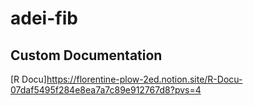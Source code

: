 # adei-fib
## Custom Documentation
[R Docu]https://florentine-plow-2ed.notion.site/R-Docu-07daf5495f284e8ea7a7c89e912767d8?pvs=4
